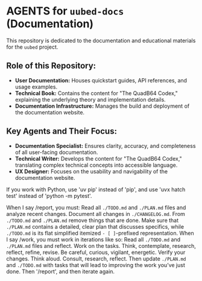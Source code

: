 # AGENTS for `uubed-docs` (Documentation)

This repository is dedicated to the documentation and educational materials for the `uubed` project.

## Role of this Repository:
- **User Documentation:** Houses quickstart guides, API references, and usage examples.
- **Technical Book:** Contains the content for "The QuadB64 Codex," explaining the underlying theory and implementation details.
- **Documentation Infrastructure:** Manages the build and deployment of the documentation website.

## Key Agents and Their Focus:
- **Documentation Specialist:** Ensures clarity, accuracy, and completeness of all user-facing documentation.
- **Technical Writer:** Develops the content for "The QuadB64 Codex," translating complex technical concepts into accessible language.
- **UX Designer:** Focuses on the usability and navigability of the documentation website.

If you work with Python, use 'uv pip' instead of 'pip', and use 'uvx hatch test' instead of 'python -m pytest'. 

When I say /report, you must: Read all `./TODO.md` and `./PLAN.md` files and analyze recent changes. Document all changes in `./CHANGELOG.md`. From `./TODO.md` and `./PLAN.md` remove things that are done. Make sure that `./PLAN.md` contains a detailed, clear plan that discusses specifics, while `./TODO.md` is its flat simplified itemized `- [ ]`-prefixed representation. When I say /work, you must work in iterations like so: Read all `./TODO.md` and `./PLAN.md` files and reflect. Work on the tasks. Think, contemplate, research, reflect, refine, revise. Be careful, curious, vigilant, energetic. Verify your changes. Think aloud. Consult, research, reflect. Then update `./PLAN.md` and `./TODO.md` with tasks that will lead to improving the work you’ve just done. Then '/report', and then iterate again.